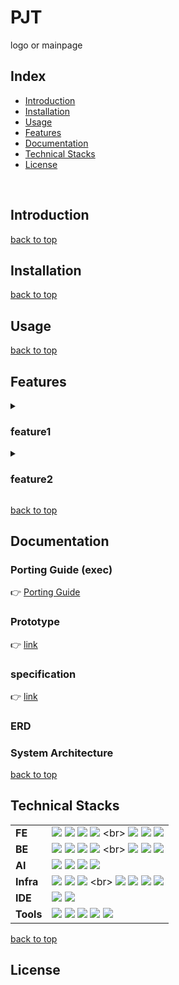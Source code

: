 
# PJT
logo or mainpage

## Index
  - [Introduction](#introduction) 
  - [Installation](#installation) 
  - [Usage](#usage) 
  - [Features](#features)
  - [Documentation](#documentation)
  - [Technical Stacks](#technical-stacks)
  - [License](#license)
<br>

  
## Introduction


[back to top](#index)
<br>


## Installation


[back to top](#index)
<br>


## Usage


[back to top](#index)
<br>


## Features
<details>
  <summary><h3>feature1</h3></summary> 
  
- explain
- explian
    
</details>

<details>
  <summary><h3>feature2</h3></summary> 
  
- explain
- explian
    
</details>


[back to top](#index)
<br>




## Documentation

### Porting Guide (exec)
👉 [Porting Guide](link) <br>

### Prototype

👉 [link](link)

### specification

👉 [link](link)

### ERD

### System Architecture


[back to top](#index)
<br>



## Technical Stacks

|  |   |
|----|---|
| **FE** | ![](https://img.shields.io/badge/React(10.2.3)-61DAFB?style=flat&logo=react&logoColor=white) ![](https://img.shields.io/badge/Redux(9.1.0)-06B6D4?style=flat&logo=redux&logoColor=white) ![](https://img.shields.io/badge/Node.js(20.11.0)-339933?style=flat&logo=node.js&logoColor=white) ![](https://img.shields.io/badge/npm(10.2.4)-2C8EBB?style=flat&logo=npm&logoColor=white) <br> ![](https://img.shields.io/badge/JavaScript-F7DF1E?style=flat&logo=javascript&logoColor=white) ![](https://img.shields.io/badge/HTML5-E34F26?style=flat&logo=html5&logoColor=white) ![](https://img.shields.io/badge/CSS-1572B6?style=flat&logo=css3&logoColor=white) |
| **BE** | ![](https://img.shields.io/badge/JAVA_17-F7DF1E?style=flat&logoColor=white) ![](https://img.shields.io/badge/Spring_Boot(3.2.3)-6DB33F?style=flat&logo=springboot&logoColor=white) ![](https://img.shields.io/badge/Python(3.9.13)-3776AB?style=flat&logo=python&logoColor=white) ![](https://img.shields.io/badge/FastApi(0.103.0)-009639?style=flat&logo=fastapi&logoColor=white) <br> ![](https://img.shields.io/badge/MySQL(8.0.29)-4479A1?style=flat&logo=mysql&logoColor=white) ![](https://img.shields.io/badge/Redis(7.2.4)-DC382D?style=flat&logo=redis&logoColor=white) ![](https://img.shields.io/badge/Hibernate(6.4.1)-964B00?style=flat&logo=hibernate&logoColor=white) |
| **AI** | ![](https://img.shields.io/badge/Python(3.9.13)-3776AB?style=flat&logo=python&logoColor=white) ![](https://img.shields.io/badge/Pytorch(2.2.1)-F05032?style=flat&logo=pytorch&logoColor=white) ![](https://img.shields.io/badge/YOLO_v5-F7DF1E?style=flat&logo=yolov5&logoColor=white) ![](https://img.shields.io/badge/Labelme-F05032?style=flat&logo=labelme&logoColor=white) |
| **Infra** | ![](https://img.shields.io/badge/AWS%20EC2-FF9900?style=flat&logo=amazonec2&logoColor=white) ![](https://img.shields.io/badge/Linux(5.15.0_1056_aws)-FF9900?style=flat&logo=amazonec2&logoColor=white) ![](https://img.shields.io/badge/Ubuntu(20.04)-FF9900?style=flat&logo=amazonec2&logoColor=white) <br> ![](https://img.shields.io/badge/Docker(26.0.0)-2496ED?style=flat&logo=docker&logoColor=white) ![](https://img.shields.io/badge/Docker_compose(v2.25.0)-2496ED?style=flat&logo=docker&logoColor=white) ![](https://img.shields.io/badge/Nginx(1.18.0)-009639?style=flat&logo=nginx&logoColor=white) ![](https://img.shields.io/badge/Jenkins(2.440.2)-D24939?style=flat&logo=Jenkins&logoColor=white) |
| **IDE** | ![](https://img.shields.io/badge/VSCode(1.85.1)-3178C6?style=flat&logo=v&logoColor=white) ![](https://img.shields.io/badge/intelliJ_IDEA(2023.3.2)-F23920?style=flat&logo=intellij&logoColor=white) |
| **Tools** | ![](https://img.shields.io/badge/Gitlab-F05032?style=flat&logo=gitlab&logoColor=white) ![](https://img.shields.io/badge/JIRA-2496ED?style=flat&logo=jira&logoColor=white) ![](https://img.shields.io/badge/Notion-000000?style=flat&logo=notion&logoColor=white) ![](https://img.shields.io/badge/MatterMost-0E0F37?style=flat&logo=mattermost&logoColor=white) ![](https://img.shields.io/badge/Figma-CC6699?style=flat&logo=figma&logoColor=white) |


[back to top](#index)
<br>


## License

